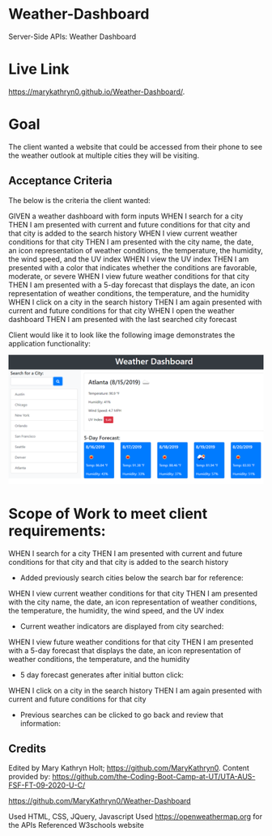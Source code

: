 # Weather-Dashboard
Server-Side APIs: Weather Dashboard

# Live Link 
https://marykathryn0.github.io/Weather-Dashboard/.

# Goal

The client wanted a website that could be accessed from their phone to see the weather outlook at multiple cities they will be visiting. 


## Acceptance Criteria
The below is the criteria the client wanted:

GIVEN a weather dashboard with form inputs
WHEN I search for a city
THEN I am presented with current and future conditions for that city and that city is added to the search history
WHEN I view current weather conditions for that city
THEN I am presented with the city name, the date, an icon representation of weather conditions, the temperature, the humidity, the wind speed, and the UV index
WHEN I view the UV index
THEN I am presented with a color that indicates whether the conditions are favorable, moderate, or severe
WHEN I view future weather conditions for that city
THEN I am presented with a 5-day forecast that displays the date, an icon representation of weather conditions, the temperature, and the humidity
WHEN I click on a city in the search history
THEN I am again presented with current and future conditions for that city
WHEN I open the weather dashboard
THEN I am presented with the last searched city forecast


Client would like it to look like the following image demonstrates the application functionality:

![weather dashboard demo](./Assets/06-server-side-apis-homework-demo.png)

# Scope of Work to meet client requirements:
WHEN I search for a city
THEN I am presented with current and future conditions for that city and that city is added to the search history
  - Added previously search cities below the search bar for reference:

WHEN I view current weather conditions for that city
THEN I am presented with the city name, the date, an icon representation of weather conditions, the temperature, the humidity, the wind speed, and the UV index
  - Current weather indicators are displayed from city searched:

WHEN I view future weather conditions for that city
THEN I am presented with a 5-day forecast that displays the date, an icon representation of weather conditions, the temperature, and the humidity
  - 5 day forecast generates after initial button click:

WHEN I click on a city in the search history
THEN I am again presented with current and future conditions for that city
  - Previous searches can be clicked to go back and review that information:



## Credits

Edited by Mary Kathryn Holt; https://github.com/MaryKathryn0. Content provided by: https://github.com/the-Coding-Boot-Camp-at-UT/UTA-AUS-FSF-FT-09-2020-U-C/

https://github.com/MaryKathryn0/Weather-Dashboard

Used HTML, CSS, JQuery, Javascript
Used https://openweathermap.org for the APIs
Referenced W3schools website 


